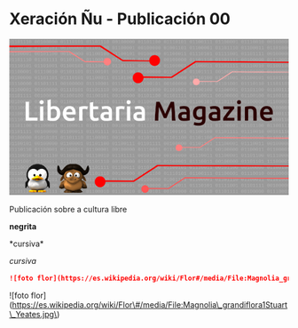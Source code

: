 # Xeración Ñu - Publicación 00

![](/assets/portada.png)

Publicación sobre a cultura libre

**negrita**

\*cursiva\*

_cursiva_

```markdown
![foto flor](https://es.wikipedia.org/wiki/Flor#/media/File:Magnolia_grandiflora1Stuart_Yeates.jpg)
```







!\[foto flor\]\(https://es.wikipedia.org/wiki/Flor\#/media/File:Magnolia\_grandiflora1Stuart\_Yeates.jpg\)





